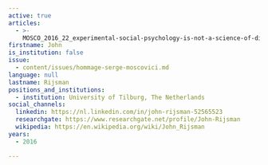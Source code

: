 ```yaml
---
active: true
articles:
  - >-
    MOSCO_2016_22_experimental-social-psychology-is-not-a-science-of-discovery-but-an-art-of-theatrical-reflection
firstname: John
is_institution: false
issue:
  - content/issues/hommage-serge-moscovici.md
language: null
lastname: Rijsman
positions_and_institutions:
  - institution: University of Tilburg, The Netherlands
social_channels:
  linkedin: https://nl.linkedin.com/in/john-rijsman-52565523
  researchgate: https://www.researchgate.net/profile/John-Rijsman
  wikipedia: https://en.wikipedia.org/wiki/John_Rijsman
years:
  - 2016

---
```

